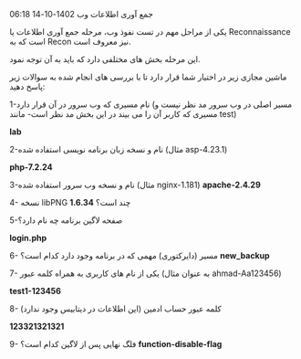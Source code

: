 جمع آوری اطلاعات وب
1402-10-14 06:18

یکی از مراحل مهم در تست نفوذ وب، مرحله جمع آوری اطلاعات یا Reconnaissance است که به Recon نیز معروف است.

این مرحله بخش های مختلفی دارد که باید به آن توجه نمود. 

ماشین مجازی زیر در اختیار شما قرار دارد تا با بررسی های انجام شده به سوالات زیر پاسخ دهید:


1-نام مسیری که وب سرور در آن قرار دارد (مسیر اصلی در وب سرور مد نظر نیست و مسیری که کاربر آن را می بیند در این بخش مد نظر است- مانند test) 

**lab**

2-نام و نسخه زبان برنامه نویسی استفاده شده (مثال asp-4.23.1) 

**php-7.2.24**

3-نام و نسخه وب سرور استفاده شده (مثال nginx-1.181) 
**apache-2.4.29**

4- نسخه libPNG چند است؟ 
**1.6.34**

5-صفحه لاگین برنامه چه نام دارد؟ 

**login.php**


6- مسیر (دایرکتوری) مهمی که در برنامه وجود دارد کدام است؟
**new_backup**

 7- یکی از نام های کاربری به همراه کلمه عبور (به عنوان مثال ahmad-Aa123456) 

 **test1-123456**

8- کلمه عبور حساب ادمین (این اطلاعات در دیتابیس وجود ندارد) 

**123321321321**

9- فلگ نهایی پس از لاگین کدام است؟ 
**function-disable-flag**
 

